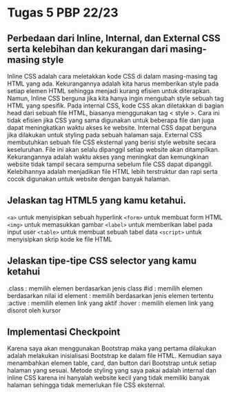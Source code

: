 # Tugas 5 PBP 22/23

## Perbedaan dari Inline, Internal, dan External CSS serta kelebihan dan kekurangan dari masing-masing style

Inline CSS adalah cara meletakkan kode CSS di dalam masing-masing tag HTML yang ada. Kekurangannya adalah kita harus memberikan style pada setiap elemen HTML sehingga menjadi kurang efisien untuk diterapkan. Namun, Inline CSS berguna jika kita hanya ingin mengubah style sebuah tag HTML yang spesifik.
Pada internal CSS, kode CSS akan diletakkan di bagian head dari sebuah file HTML, biasanya menggunakan tag < style >. Cara ini tidak efisien jika CSS yang sama digunakan untuk beberapa file dan juga dapat meningkatkan waktu akses ke website. Internal CSS dapat berguna jika dilakukan untuk styling pada sebuah halaman saja.
External CSS membutuhkan sebuah file CSS eksternal yang berisi style website secara keseluruhan. File ini akan selalu dipanggil setiap website akan ditampilkan. Kekurangannya adalah waktu akses yang meningkat dan kemungkinan website tidak tampil secara sempurna sebelum file CSS dapat dipanggil. Kelebihannya adalah menjadikan file HTML lebih terstruktur dan rapi serta cocok digunakan untuk website dengan banyak halaman.

## Jelaskan tag HTML5 yang kamu ketahui.

`<a>` untuk menyisipkan sebuah hyperlink
`<form>` untuk membuat form HTML
`<img>` untuk memasukkan gambar
`<label>` untuk memberikan label pada input user
`<table>` untuk membuat sebuah tabel data
`<script>` untuk menyisipkan skrip kode ke file HTML

## Jelaskan tipe-tipe CSS selector yang kamu ketahui

.class : memilih elemen berdasarkan jenis class
#id : memilih elemen berdasarkan nilai id
element : memilih berdasarkan jenis elemen tertentu
:active : memilih elemen link yang aktif
:hover : memilih elemen link yang disorot oleh kursor

## Implementasi Checkpoint

Karena saya akan menggunakan Bootstrap maka yang pertama dilakukan adalah melakukan inisialisasi Bootstrap ke dalam file HTML. Kemudian saya menambahkan elemen table, card, dan button dari Bootstrap untuk setiap halaman yang sesuai. Metode styling yang saya pakai adalah internal dan inline CSS karena ini hanyalah website kecil yang tidak memiliki banyak halaman sehingga tidak memerlukan file CSS eksternal.
